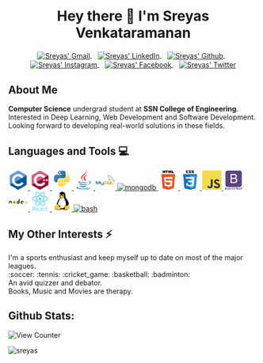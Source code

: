 <h1 align="center"> Hey there 👋 I'm Sreyas Venkataramanan </h1>

<p align = "center">
 <a href="mailto:sreyasv13@gmail.com">
  <img align="center" alt="Sreyas' Gmail" width="30px" src="https://www.vectorlogo.zone/logos/gmail/gmail-icon.svg" />
</a>&nbsp;&nbsp;
<a href="https://www.linkedin.com/in/sreyas-venkataramanan/">
  <img align="center" alt="Sreyas' LinkedIn" width="30px" src="https://www.vectorlogo.zone/logos/linkedin/linkedin-icon.svg" />
</a>&nbsp;&nbsp;
<a href="https://github.com/imsreyas7">
  <img align="center" alt="Sreyas' Github" width="30px" src="https://cdn.jsdelivr.net/npm/simple-icons@v3/icons/github.svg" />
</a>&nbsp;&nbsp;
<a href="https://www.instagram.com/imsreyas_7/">
  <img align="center" alt="Sreyas' Instagram" width="30px" src="https://www.vectorlogo.zone/logos/instagram/instagram-icon.svg" />
</a>&nbsp;&nbsp;
<a href="https://www.facebook.com/imsreyas.7/">
  <img align="center" alt="Sreyas' Facebook" width="30px" src="https://www.vectorlogo.zone/logos/facebook/facebook-official.svg" />
</a>&nbsp;&nbsp;
<a href="https://twitter.com/imsreyas_7">
  <img align="center" alt="Sreyas' Twitter" width="30px" src="https://www.vectorlogo.zone/logos/twitter/twitter-official.svg" />
</a>
</p>


## About Me 

<strong>Computer Science</strong> undergrad student at <strong>SSN College of Engineering</strong>. <br>
Interested in Deep Learning, Web Development and Software Development. <br>
Looking forward to  developing real-world solutions in these fields. <br>

## Languages and Tools :computer:

<p>
<a href="https://www.cprogramming.com/" target="_blank"> <img src="https://raw.githubusercontent.com/devicons/devicon/master/icons/c/c-original.svg" alt="c" width="40" height="40"/> </a> 
<a href="https://www.w3schools.com/cpp/" target="_blank"> <img src="https://raw.githubusercontent.com/devicons/devicon/master/icons/cplusplus/cplusplus-original.svg" alt="cplusplus" width="40" height="40"/> </a>
<a href="https://www.python.org" target="_blank"> <img src="https://raw.githubusercontent.com/devicons/devicon/master/icons/python/python-original.svg" alt="python" width="40" height="40"/> </a> 
  <a href="https://www.java.com" target="_blank"> <img src="https://raw.githubusercontent.com/devicons/devicon/master/icons/java/java-original.svg" alt="java" width="40" height="40"/> </a> 
  <a href="https://www.mysql.com/" target="_blank"> <img src="https://raw.githubusercontent.com/devicons/devicon/master/icons/mysql/mysql-original-wordmark.svg" alt="mysql" width="40" height="40"/> </a> 
  <a href="https://www.mongodb.com/3" target="_blank"> <img src="https://www.vectorlogo.zone/logos/mongodb/mongodb-ar21.svg" alt="mongodb" width="40" height="40"/> </a> 
  <a href="https://www.w3.org/html/" target="_blank"> <img src="https://raw.githubusercontent.com/devicons/devicon/master/icons/html5/html5-original-wordmark.svg" alt="html5" width="40" height="40"/> </a> 
  <a href="https://www.w3schools.com/css/" target="_blank"> <img src="https://raw.githubusercontent.com/devicons/devicon/master/icons/css3/css3-original-wordmark.svg" alt="css3" width="40" height="40"/> </a> 
<a href="https://developer.mozilla.org/en-US/docs/Web/JavaScript" target="_blank"> <img src="https://raw.githubusercontent.com/devicons/devicon/master/icons/javascript/javascript-original.svg" alt="javascript" width="40" height="40"/> </a>  
<a href="https://getbootstrap.com" target="_blank"> <img src="https://raw.githubusercontent.com/devicons/devicon/master/icons/bootstrap/bootstrap-plain-wordmark.svg" alt="bootstrap" width="40" height="40"/> </a>
  <a href="https://nodejs.org" target="_blank"> <img src="https://raw.githubusercontent.com/devicons/devicon/master/icons/nodejs/nodejs-original-wordmark.svg" alt="nodejs" width="40" height="40"/> </a> 
  <a href="https://reactjs.org/" target="_blank"> <img src="https://raw.githubusercontent.com/devicons/devicon/master/icons/react/react-original-wordmark.svg" alt="react" width="40" height="40"/> </a> 
  <a href="https://www.linux.org/" target="_blank"> <img src="https://raw.githubusercontent.com/devicons/devicon/master/icons/linux/linux-original.svg" alt="linux" width="40" height="40"/> </a> 
  <a href="https://www.gnu.org/software/bash/" target="_blank"> <img src="https://www.vectorlogo.zone/logos/gnu_bash/gnu_bash-official.svg" alt="bash" width="40" height="40"/> </a> 
</p>

## My Other Interests ⚡ 
<p>
   I'm a sports enthusiast and keep myself up to date on most of the major leagues. <br>
   :soccer: :tennis: :cricket_game: :basketball: :badminton:  <br>
   An avid quizzer and debator. <br>
   Books, Music and Movies are therapy.
 </p>

## Github Stats:
![View Counter](https://komarev.com/ghpvc/?username=imsreyas7&color=blue)&nbsp;

<p><img align="left" src="https://github-readme-stats.vercel.app/api/top-langs?username=imsreyas7&&theme=dark&show_icons=true&locale=en&layout=compact" alt="sreyas" /><br></p>

<!--
<p>&nbsp;<img align="center" src="https://github-readme-stats.vercel.app/api?username=imsreyas7&&theme=dark&show_icons=true&locale=en" alt="shivanirudh" /></p>
-->


   
   
